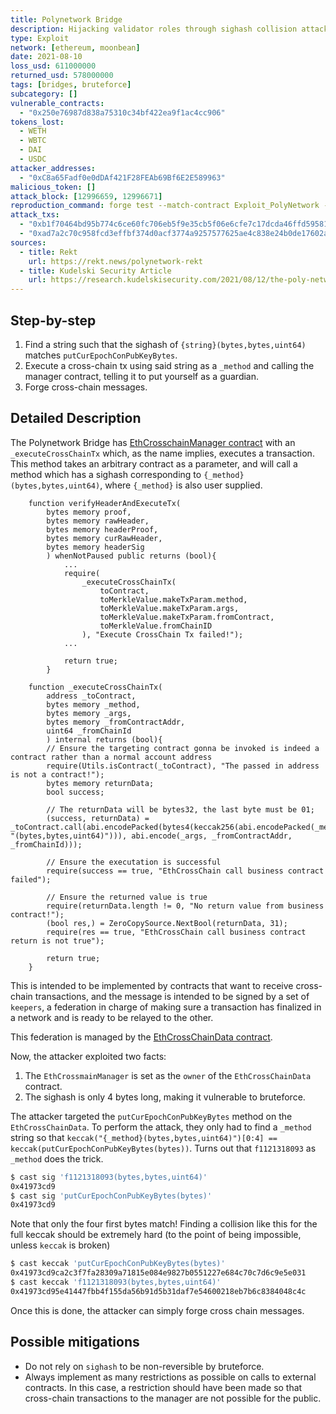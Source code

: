 ```yaml
---
title: Polynetwork Bridge
description: Hijacking validator roles through sighash collision attacks
type: Exploit
network: [ethereum, moonbean]
date: 2021-08-10
loss_usd: 611000000
returned_usd: 578000000
tags: [bridges, bruteforce]
subcategory: []
vulnerable_contracts:
  - "0x250e76987d838a75310c34bf422ea9f1ac4cc906"
tokens_lost:
  - WETH
  - WBTC
  - DAI
  - USDC
attacker_addresses:
  - "0xC8a65Fadf0e0dDAf421F28FEAb69Bf6E2E589963"
malicious_token: []
attack_block: [12996659, 12996671]
reproduction_command: forge test --match-contract Exploit_PolyNetwork -vvv
attack_txs:
  - "0xb1f70464bd95b774c6ce60fc706eb5f9e35cb5f06e6cfe7c17dcda46ffd59581"
  - "0xad7a2c70c958fcd3effbf374d0acf3774a9257577625ae4c838e24b0de17602a"
sources:
  - title: Rekt
    url: https://rekt.news/polynetwork-rekt
  - title: Kudelski Security Article
    url: https://research.kudelskisecurity.com/2021/08/12/the-poly-network-hack-explained/
---
```


## Step-by-step

1. Find a string such that the sighash of `{string}(bytes,bytes,uint64)` matches `putCurEpochConPubKeyBytes`.
2. Execute a cross-chain tx using said string as a `_method` and calling the manager contract, telling it to put yourself as a guardian.
3. Forge cross-chain messages.

## Detailed Description

The Polynetwork Bridge has [EthCrosschainManager contract](https://github.com/polynetwork/eth-contracts/blob/d16252b2b857eecf8e558bd3e1f3bb14cff30e9b/contracts/core/cross_chain_manager/logic/EthCrossChainManager.sol#L127) with an `_executeCrossChainTx` which, as the name implies, executes a transaction. This method takes an arbitrary contract as a parameter, and will call a method which has a sighash corresponding to `{_method}(bytes,bytes,uint64)`, where `{_method}` is also user supplied.

```solidity
    function verifyHeaderAndExecuteTx(
        bytes memory proof,
        bytes memory rawHeader,
        bytes memory headerProof,
        bytes memory curRawHeader,
        bytes memory headerSig
        ) whenNotPaused public returns (bool){
            ...
            require(
                _executeCrossChainTx(
                    toContract,
                    toMerkleValue.makeTxParam.method,
                    toMerkleValue.makeTxParam.args,
                    toMerkleValue.makeTxParam.fromContract,
                    toMerkleValue.fromChainID
                ), "Execute CrossChain Tx failed!");
            ...

            return true;
        }

    function _executeCrossChainTx(
        address _toContract,
        bytes memory _method,
        bytes memory _args,
        bytes memory _fromContractAddr,
        uint64 _fromChainId
        ) internal returns (bool){
        // Ensure the targeting contract gonna be invoked is indeed a contract rather than a normal account address
        require(Utils.isContract(_toContract), "The passed in address is not a contract!");
        bytes memory returnData;
        bool success;

        // The returnData will be bytes32, the last byte must be 01;
        (success, returnData) = _toContract.call(abi.encodePacked(bytes4(keccak256(abi.encodePacked(_method, "(bytes,bytes,uint64)"))), abi.encode(_args, _fromContractAddr, _fromChainId)));

        // Ensure the executation is successful
        require(success == true, "EthCrossChain call business contract failed");

        // Ensure the returned value is true
        require(returnData.length != 0, "No return value from business contract!");
        (bool res,) = ZeroCopySource.NextBool(returnData, 31);
        require(res == true, "EthCrossChain call business contract return is not true");

        return true;
    }

```

This is intended to be implemented by contracts that want to receive cross-chain transactions, and the message is intended to be signed by a set of `keepers`, a federation in charge of making sure a transaction has finalized in a network and is ready to be relayed to the other.

This federation is managed by the [EthCrossChainData contract](https://github.com/polynetwork/eth-contracts/blob/d16252b2b857eecf8e558bd3e1f3bb14cff30e9b/contracts/core/cross_chain_manager/data/EthCrossChainData.sol#L45).

Now, the attacker exploited two facts:

1. The `EthCrossmainManager` is set as the `owner` of the `EthCrossChainData` contract.
2. The sighash is only 4 bytes long, making it vulnerable to bruteforce.

The attacker targeted the `putCurEpochConPubKeyBytes` method on the `EthCrossChainData`. To perform the attack, they only had to find a `_method` string so that `keccak("{_method}(bytes,bytes,uint64)")[0:4] == keccak(putCurEpochConPubKeyBytes(bytes))`. Turns out that `f1121318093` as `_method` does the trick.

```sh
$ cast sig 'f1121318093(bytes,bytes,uint64)'                                                         ~
0x41973cd9
$ cast sig 'putCurEpochConPubKeyBytes(bytes)'                                                        ~
0x41973cd9
```

Note that only the four first bytes match! Finding a collision like this for the full keccak should be extremely hard (to the point of being impossible, unless `keccak` is broken)

```sh
$ cast keccak 'putCurEpochConPubKeyBytes(bytes)'                                                     ~
0x41973cd9ca2c3f7fa28309a71815e084e9827b0551227e684c70c7d6c9e5e031
$ cast keccak 'f1121318093(bytes,bytes,uint64)'                                                      ~
0x41973cd95e41447fbb4f155da56b91d5b31daf7e54600218eb7b6c8384048c4c
```

Once this is done, the attacker can simply forge cross chain messages.

## Possible mitigations

- Do not rely on `sighash` to be non-reversible by bruteforce.
- Always implement as many restrictions as possible on calls to external contracts. In this case, a restriction should have been made so that cross-chain transactions to the manager are not possible for the public.
